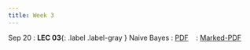```yaml
---
title: Week 3
---
```


Sep 20
: **LEC 03**{: .label .label-gray } Naive Bayes
  : [PDF](#) &nbsp;&nbsp;
  : [Marked-PDF](#)



